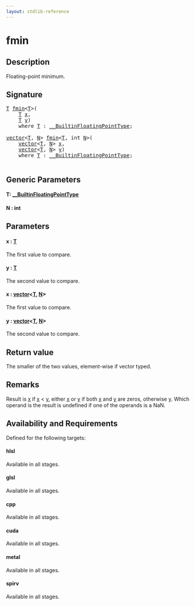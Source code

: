 ```yaml
---
layout: stdlib-reference
---
```


# fmin

## Description

Floating-point minimum.



## Signature 

<pre>
<a href="fmin.html#typeparam-T" class="code_type">T</a> <a href="fmin.html">fmin</a>&lt;<a href="fmin.html#typeparam-T" class="code_type">T</a>&gt;(
    <a href="fmin.html#typeparam-T" class="code_type">T</a> <a href="fmin.html#decl-x" class="code_param">x</a>,
    <a href="fmin.html#typeparam-T" class="code_type">T</a> <a href="fmin.html#decl-y" class="code_param">y</a>)
    <span class='code_keyword'>where</span> <a href="fmin.html#typeparam-T" class="code_type">T</a> : <a href="../interfaces/0_builtinfloatingpointtype-029hm/index.html" class="code_type">__BuiltinFloatingPointType</a>;

<a href="../types/vector/index.html" class="code_type">vector</a>&lt;<a href="fmin.html#typeparam-T" class="code_type">T</a>, <a href="fmin.html#decl-N" class="code_var">N</a>&gt; <a href="fmin.html">fmin</a>&lt;<a href="fmin.html#typeparam-T" class="code_type">T</a>, <span class="code_keyword">int</span> <a href="fmin.html#decl-N" class="code_var">N</a>&gt;(
    <a href="../types/vector/index.html" class="code_type">vector</a>&lt;<a href="fmin.html#typeparam-T" class="code_type">T</a>, <a href="fmin.html#decl-N" class="code_var">N</a>&gt; <a href="fmin.html#decl-x" class="code_param">x</a>,
    <a href="../types/vector/index.html" class="code_type">vector</a>&lt;<a href="fmin.html#typeparam-T" class="code_type">T</a>, <a href="fmin.html#decl-N" class="code_var">N</a>&gt; <a href="fmin.html#decl-y" class="code_param">y</a>)
    <span class='code_keyword'>where</span> <a href="fmin.html#typeparam-T" class="code_type">T</a> : <a href="../interfaces/0_builtinfloatingpointtype-029hm/index.html" class="code_type">__BuiltinFloatingPointType</a>;

</pre>

## Generic Parameters

####  <a id="typeparam-T"></a>T: [\_\_BuiltinFloatingPointType](../interfaces/0_builtinfloatingpointtype-029hm/index.html)
####  <a id="decl-N"></a>N  : int

## Parameters

####  <a id="decl-x"></a>x  : [T](fmin.html#typeparam-T)
The first value to compare.

####  <a id="decl-y"></a>y  : [T](fmin.html#typeparam-T)
The second value to compare.

####  <a id="decl-x"></a>x  : [vector](../types/vector/index.html)\<[T](../types/vector/index.html#typeparam-T), [N](../types/vector/index.html#decl-N)\>
The first value to compare.

####  <a id="decl-y"></a>y  : [vector](../types/vector/index.html)\<[T](../types/vector/index.html#typeparam-T), [N](../types/vector/index.html#decl-N)\>
The second value to compare.


## Return value
The smaller of the two values, element-wise if vector typed.

## Remarks
Result is <span class='code'><a href="fmin.html#decl-x" class="code_param">x</a></span> if <span class='code'><a href="fmin.html#decl-x" class="code_param">x</a></span> < <span class='code'><a href="fmin.html#decl-y" class="code_param">y</a></span>, either <span class='code'><a href="fmin.html#decl-x" class="code_param">x</a></span> or <span class='code'><a href="fmin.html#decl-y" class="code_param">y</a></span> if both <span class='code'><a href="fmin.html#decl-x" class="code_param">x</a></span> and <span class='code'><a href="fmin.html#decl-y" class="code_param">y</a></span> are zeros, otherwise <span class='code'><a href="fmin.html#decl-y" class="code_param">y</a></span>. Which operand is the result is undefined if one of the operands is a NaN.


## Availability and Requirements

Defined for the following targets:

#### hlsl
Available in all stages.

#### glsl
Available in all stages.

#### cpp
Available in all stages.

#### cuda
Available in all stages.

#### metal
Available in all stages.

#### spirv
Available in all stages.



